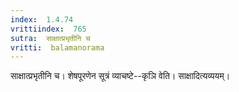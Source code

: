 ```yaml
---
index:  1.4.74
vrittiindex:  765
sutra:  साक्षात्प्रभृतीनि च
vritti:  balamanorama 
---
```


साक्षात्प्रभृतीनि च। शेषपूरणेन सूत्रं व्याचष्टे--कृञि वेति। साक्षादित्यव्ययम्। 

